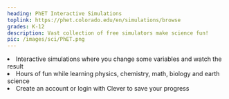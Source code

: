 ```yaml
---
heading: PhET Interactive Simulations
toplink: https://phet.colorado.edu/en/simulations/browse
grades: K-12
description: Vast collection of free simulators make science fun!
pic: /images/sci/PhET.png
---
```


<li>Interactive simulations where you change some variables and watch the result</li>
<li>Hours of fun while learning physics, chemistry, math, biology and earth science</li>
<li>Create an account or login with Clever to save your progress</li>